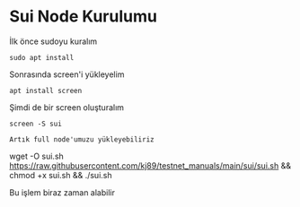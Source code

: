 # Sui Node Kurulumu

İlk önce sudoyu kuralım
```
sudo apt install
```
Sonrasında screen'i yükleyelim

```
apt install screen
```

Şimdi de bir screen oluşturalım

```
screen -S sui

Artık full node'umuzu yükleyebiliriz

```
wget -O sui.sh https://raw.githubusercontent.com/kj89/testnet_manuals/main/sui/sui.sh && chmod +x sui.sh && ./sui.sh

Bu işlem biraz zaman alabilir



